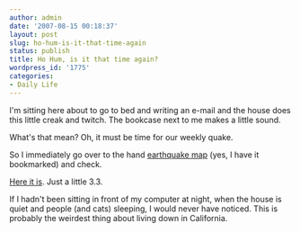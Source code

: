 ```yaml
---
author: admin
date: '2007-08-15 00:18:37'
layout: post
slug: ho-hum-is-it-that-time-again
status: publish
title: Ho Hum, is it that time again?
wordpress_id: '1775'
categories:
- Daily Life
---
```

I'm sitting here about to go to bed and writing an e-mail and the house does this little creak and twitch. The bookcase next to me makes a little sound.

What's that mean? Oh, it must be time for our weekly quake.

So I immediately go over to the hand <a href="http://quake.usgs.gov/recenteqs/Maps/122-38.html">earthquake map</a> (yes, I have it bookmarked) and check.

<a href="http://quake.wr.usgs.gov/recenteqs/Quakes/nc40200362.html">Here it is</a>. Just a little 3.3.

If I hadn't been sitting in front of my computer at night, when the house is quiet and people (and cats) sleeping, I would never have noticed. This is probably the weirdest thing about living down in California.
